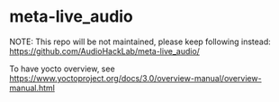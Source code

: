 # meta-live_audio

NOTE: This repo will be not maintained, please keep following instead: https://github.com/AudioHackLab/meta-live_audio/

To have yocto overview, see https://www.yoctoproject.org/docs/3.0/overview-manual/overview-manual.html
